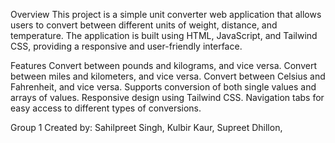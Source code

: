 Overview
This project is a simple unit converter web application that allows users to convert between different units of weight, distance, and temperature. The application is built using HTML, JavaScript, and Tailwind CSS, providing a responsive and user-friendly interface.

Features
Convert between pounds and kilograms, and vice versa.
Convert between miles and kilometers, and vice versa.
Convert between Celsius and Fahrenheit, and vice versa.
Supports conversion of both single values and arrays of values.
Responsive design using Tailwind CSS.
Navigation tabs for easy access to different types of conversions.

Group 1
Created by: Sahilpreet Singh, Kulbir Kaur, Supreet Dhillon, 
